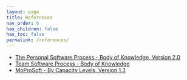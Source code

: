 ```yaml
---
layout: page
title: References
nav_order: 6
has_children: false
has_toc: false
permalink: /references/
---
```


* [The Personal Software Process - Body of Knowledge, Version 2.0](https://resources.sei.cmu.edu/asset_files/SpecialReport/2009_003_001_15029.pdf)
* [Team Software Process - Body of Knowledge](https://resources.sei.cmu.edu/asset_files/TechnicalReport/2010_005_001_15254.pdf)
* [MoProSoft - By Capacity Levels, Version 1.3](https://www.researchgate.net/publication/267028000_Modelo_de_Procesos_para_la_Industria_de_Software_MoProSoft)